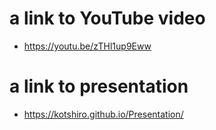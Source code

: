 # a link to YouTube video
- https://youtu.be/zTHl1up9Eww
# a link to presentation
- https://kotshiro.github.io/Presentation/